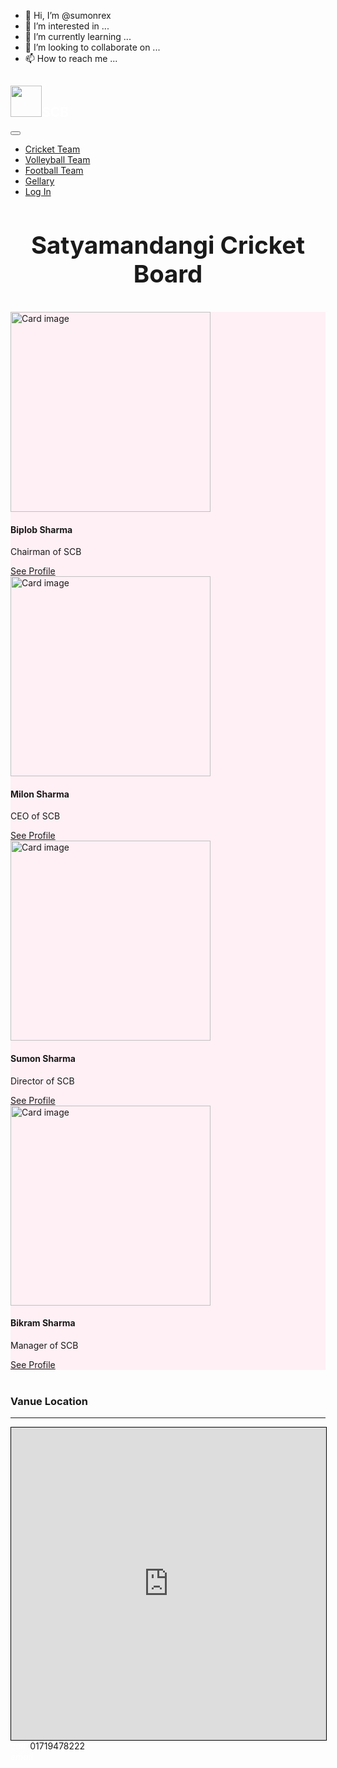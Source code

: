 - 👋 Hi, I’m @sumonrex
- 👀 I’m interested in ...
- 🌱 I’m currently learning ...
- 💞️ I’m looking to collaborate on ...
- 📫 How to reach me ...

<!---
sumonrex/sumonrex is a ✨ special ✨ repository because its `README.md` (this file) appears on your GitHub profile.
You can click the Preview link to take a look at your changes.
--->
  <script src='https://kit.fontawesome.com/a076d05399.js' crossorigin='anonymous'></script>
</head>
<body>
<div class="container-fluid">
  <nav class="navbar navbar-expand-md bg-dark navbar-dark">
    <h2 style="color:white"><img class="navbar-brand" src="https://www.nicepng.com/png/detail/215-2156833_ball-vector-design-logo-signet-blue-green-logo.png" style="width:50px;height:auto">SCB </h2>
    <button class="navbar-toggler" type="button" data-toggle="collapse" data-target="#collapsibleNavbar">
      <span class="navbar-toggler-icon"></span>
    </button>
    <div class="collapse navbar-collapse justify-content-end" id="collapsibleNavbar">
      <ul class="navbar-nav">
        <li class="nav-item">
          <a class="nav-link" href="#">Cricket Team</a>
        </li>
        <li class="nav-item">
          <a class="nav-link" href="#">Volleyball Team</a>
        </li>
        <li class="nav-item">
          <a class="nav-link" href="#">Football Team</a>
        </li>
        <li class="nav-item">
          <a class="nav-link" href="#">Gellary</a>
        </li>
        <li class="nav-item">
          <a class="nav-link" href="#">Log In</a>
        </li>    
      </ul>
    </div>  
  </nav>
  <div class="container-fluid bg-light">
    <h3 style="font-size:4vw;text-align:center" class="bg-secondary shadow mt-1 p-3">Satyamandangi Cricket Board</h3>
    <div class="row" style="background-color:lavenderblush;">
      <div class="col-sm-3">
          <div class="card" style="">
              <img class="card-img-top img-fluid" src="biplob.jpg" alt="Card image" style="max-width: 100%;height: 320px;">
              <div class="card-body">
                  <h4 class="card-title">Biplob Sharma</h4>
                  <p class="card-text">Chairman of SCB</p>
                  <a href="#" class="btn btn-primary">See Profile</a>
              </div>
          </div>
      </div>
      <div class="col-sm-3">
          <div class="card" style="">
              <img class="card-img-top img-fluid" src="Milon.jpg" alt="Card image" style="max-width: 100%;height: 320px;">
              <div class="card-body">
                  <h4 class="card-title">Milon Sharma</h4>
                  <p class="card-text">CEO of SCB</p>
                  <a href="#" class="btn btn-primary">See Profile</a>
              </div>
          </div>
      </div>
      <div class="col-sm-3">
          <div class="card" style="">
              <img class="card-img-top img-fluid" src="sumon.jpg" alt="Card image" style="max-width: 100%;height: 320px;">
              <div class="card-body">
                  <h4 class="card-title">Sumon Sharma</h4>
                  <p class="card-text">Director of SCB</p>
                  <a href="#" class="btn btn-primary">See Profile</a>
              </div>
          </div>
      </div>
      <div class="col-sm-3">
          <div class="card" style="">
              <img class="card-img-top img-fluid" src="Bikrom.jpg" alt="Card image" style="max-width: 100%;height: 320px;">
              <div class="card-body">
                  <h4 class="card-title">Bikram Sharma</h4>
                  <p class="card-text">Manager of SCB</p>
                  <a href="#" class="btn btn-primary">See Profile</a>
              </div>
          </div>
      </div>
    </div>
    <br>
    <div class="container-sm small">
      <h3>Vanue Location</h3>
      <hr>
      <iframe src="https://www.google.com/maps/embed?pb=!1m18!1m12!1m3!1d3593.1692662389805!2d88.48821551458055!3d25.764972083635282!2m3!1f0!2f0!3f0!3m2!1i1024!2i768!4f13.1!3m3!1m2!1s0x39e4b75b9513cd4b%3A0x9538f176b5cc38fc!2sSatyamandangi%20Government%20PrimarySchool!5e0!3m2!1sen!2sbd!4v1642874481153!5m2!1sen!2sbd"
       style="border:1px solid black; width:100%; height:500px" allowfullscreen="" loading="lazy"></iframe>
    </div>
  </div>
  <div class="container-fluid bg-dark shadow-lg p-3" style="width:100%;height:auto;">
  	<div class="d-flex mb-3">
    	<div class="p-2 flex-fill text-white"><i class="material-icons" style="color:white">call</i><span>&nbsp; 01719478222</span></div>
    	<div class="p-2 flex-fill text-white"><i class="fa fa-facebook-official" style="color:white"></i></div>
    	<div class="p-2 flex-fill text-white"><i class="material-icons" style="color:white">email</i></div>
 	 </div>
  </div>	
</div>
</body>
</html>
